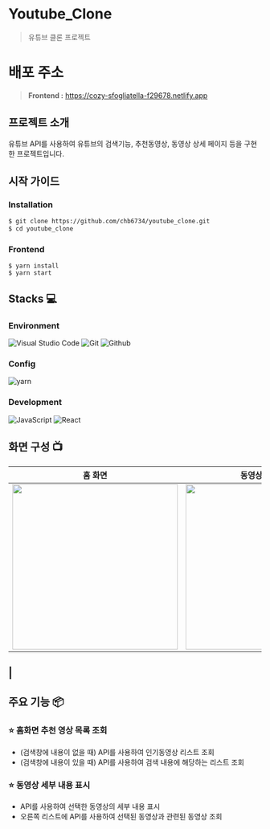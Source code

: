 # Youtube_Clone

> 유튜브 클론 프로젝트

# 배포 주소

> **Frontend :** https://cozy-sfogliatella-f29678.netlify.app

## 프로젝트 소개

유튜브 API를 사용하여 유튜브의 검색기능, 추천동영상, 동영상 상세 페이지 등을 구현한 프로젝트입니다.

## 시작 가이드

### Installation

```bash
$ git clone https://github.com/chb6734/youtube_clone.git
$ cd youtube_clone
```

### Frontend

```
$ yarn install
$ yarn start
```

## Stacks 💻

### Environment

![Visual Studio Code](https://img.shields.io/badge/Visual%20Studio%20Code-007ACC?style=for-the-badge&logo=Visual%20Studio%20Code&logoColor=white)
![Git](https://img.shields.io/badge/Git-F05032?style=for-the-badge&logo=Git&logoColor=white)
![Github](https://img.shields.io/badge/GitHub-181717?style=for-the-badge&logo=GitHub&logoColor=white)

### Config

![yarn](https://img.shields.io/badge/yarn-2C8EBB?style=for-the-badge&logo=yarn&logoColor=white)

### Development

![JavaScript](https://img.shields.io/badge/JavaScript-F7DF1E?style=for-the-badge&logo=Javascript&logoColor=white)
![React](https://img.shields.io/badge/React-20232A?style=for-the-badge&logo=react&logoColor=61DAFB)

## 화면 구성 📺

|                                                                                    홈 화면                                                                                    |                                                                               동영상 세부 화면                                                                                |
| :---------------------------------------------------------------------------------------------------------------------------------------------------------------------------: | :---------------------------------------------------------------------------------------------------------------------------------------------------------------------------: |
| <img width="329" src="https://res.cloudinary.com/doqdsre2t/image/upload/v1681657759/%EC%8A%A4%ED%81%AC%EB%A6%B0%EC%83%B7_2023-04-17_%EC%98%A4%EC%A0%84_12.07.11_kvbubh.png"/> | <img width="329" src="https://res.cloudinary.com/doqdsre2t/image/upload/v1681657759/%EC%8A%A4%ED%81%AC%EB%A6%B0%EC%83%B7_2023-04-17_%EC%98%A4%EC%A0%84_12.07.24_uo0hcj.png"/> |

## |

## 주요 기능 📦

### ⭐️ 홈화면 추천 영상 목록 조회

- (검색창에 내용이 없을 때) API를 사용하여 인기동영상 리스트 조회
- (검색창에 내용이 있을 때) API를 사용하여 검색 내용에 해당하는 리스트 조회

### ⭐️ 동영상 세부 내용 표시

- API를 사용하여 선택한 동영상의 세부 내용 표시
- 오른쪽 리스트에 API를 사용하여 선택된 동영상과 관련된 동영상 조회

